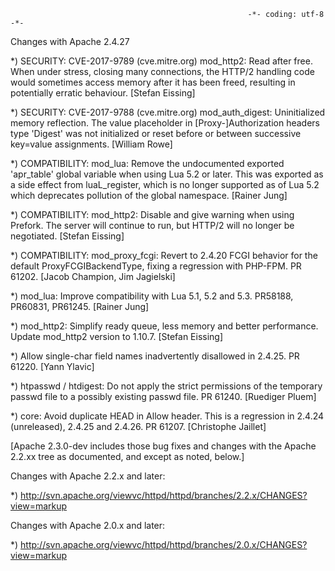                                                          -*- coding: utf-8 -*-

Changes with Apache 2.4.27

  *) SECURITY: CVE-2017-9789 (cve.mitre.org)
     mod_http2: Read after free. When under stress, closing many connections,
     the HTTP/2 handling code would sometimes access memory after it has been
     freed, resulting in potentially erratic behaviour.
     [Stefan Eissing]

  *) SECURITY: CVE-2017-9788 (cve.mitre.org)
     mod_auth_digest: Uninitialized memory reflection.  The value placeholder
     in [Proxy-]Authorization headers type 'Digest' was not initialized or
     reset before or between successive key=value assignments.
     [William Rowe]

  *) COMPATIBILITY: mod_lua: Remove the undocumented exported 'apr_table'
     global variable when using Lua 5.2 or later. This was exported as a
     side effect from luaL_register, which is no longer supported as of
     Lua 5.2 which deprecates pollution of the global namespace.
     [Rainer Jung]

  *) COMPATIBILITY: mod_http2: Disable and give warning when using Prefork.
     The server will continue to run, but HTTP/2 will no longer be negotiated.
     [Stefan Eissing]

  *) COMPATIBILITY: mod_proxy_fcgi: Revert to 2.4.20 FCGI behavior for the
     default ProxyFCGIBackendType, fixing a regression with PHP-FPM. PR 61202.
     [Jacob Champion, Jim Jagielski]

  *) mod_lua: Improve compatibility with Lua 5.1, 5.2 and 5.3.
     PR58188, PR60831, PR61245. [Rainer Jung]
  
  *) mod_http2: Simplify ready queue, less memory and better performance. Update
     mod_http2 version to 1.10.7. [Stefan Eissing]
  
  *) Allow single-char field names inadvertently disallowed in 2.4.25.
     PR 61220. [Yann Ylavic]

  *) htpasswd / htdigest: Do not apply the strict permissions of the temporary
     passwd file to a possibly existing passwd file. PR 61240. [Ruediger Pluem]

  *) core: Avoid duplicate HEAD in Allow header.
     This is a regression in 2.4.24 (unreleased), 2.4.25 and 2.4.26.
     PR 61207. [Christophe Jaillet]



  [Apache 2.3.0-dev includes those bug fixes and changes with the
   Apache 2.2.xx tree as documented, and except as noted, below.]

Changes with Apache 2.2.x and later:

  *) http://svn.apache.org/viewvc/httpd/httpd/branches/2.2.x/CHANGES?view=markup

Changes with Apache 2.0.x and later:

  *) http://svn.apache.org/viewvc/httpd/httpd/branches/2.0.x/CHANGES?view=markup
